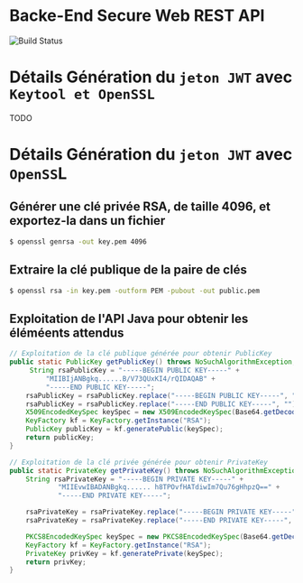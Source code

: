 # Backe-End Secure Web REST API 

![Build Status](https://img.shields.io/badge/build-passing-brightgreen.svg?branch=develop)

# Détails Génération du `jeton JWT` avec `Keytool et OpenSSL`
TODO


# Détails Génération du `jeton JWT` avec `OpenSS`L
## Générer une clé privée RSA, de taille 4096, et exportez-la dans un fichier
```bash
$ openssl genrsa -out key.pem 4096
```

## Extraire la clé publique de la paire de clés
```bash
$ openssl rsa -in key.pem -outform PEM -pubout -out public.pem
```
## Exploitation de l'API Java pour obtenir les éléméents attendus
```java 
// Exploitation de la clé publique générée pour obtenir PublicKey
public static PublicKey getPublicKey() throws NoSuchAlgorithmException, InvalidKeySpecException {
     String rsaPublicKey = "-----BEGIN PUBLIC KEY-----" +
         "MIIBIjANBgkq......B/V73QUxKI4/rQIDAQAB" +
         "-----END PUBLIC KEY-----";
    rsaPublicKey = rsaPublicKey.replace("-----BEGIN PUBLIC KEY-----", "");
    rsaPublicKey = rsaPublicKey.replace("-----END PUBLIC KEY-----", "");
    X509EncodedKeySpec keySpec = new X509EncodedKeySpec(Base64.getDecoder().decode(rsaPublicKey));
    KeyFactory kf = KeyFactory.getInstance("RSA");
    PublicKey publicKey = kf.generatePublic(keySpec);
    return publicKey;
}

// Exploitation de la clé privée générée pour obtenir PrivateKey
public static PrivateKey getPrivateKey() throws NoSuchAlgorithmException, InvalidKeySpecException {
    String rsaPrivateKey = "-----BEGIN PRIVATE KEY-----" +
            "MIIEvwIBADANBgkq...... h8TPOvfHATdiwIm7Qu76gHhpzQ==" +
            "-----END PRIVATE KEY-----";

    rsaPrivateKey = rsaPrivateKey.replace("-----BEGIN PRIVATE KEY-----", "");
    rsaPrivateKey = rsaPrivateKey.replace("-----END PRIVATE KEY-----", "");

    PKCS8EncodedKeySpec keySpec = new PKCS8EncodedKeySpec(Base64.getDecoder().decode(rsaPrivateKey));
    KeyFactory kf = KeyFactory.getInstance("RSA");
    PrivateKey privKey = kf.generatePrivate(keySpec);
    return privKey;
}
```
